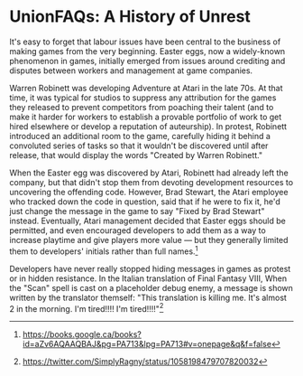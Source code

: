# UnionFAQs: A History of Unrest

It's easy to forget that labour issues have been central to the business of
making games from the very beginning. Easter eggs, now a widely-known phenomenon
in games, initially emerged from issues around crediting and disputes between
workers and management at game companies.

Warren Robinett was developing Adventure at Atari in the late 70s. At that time,
it was typical for studios to suppress any attribution for the games they
released to prevent competitors from poaching their talent (and to make it
harder for workers to establish a provable portfolio of work to get hired
elsewhere or develop a reputation of auteurship). In protest, Robinett
introduced an additional room to the game, carefully hiding it behind a
convoluted series of tasks so that it wouldn't be discovered until after
release, that would display the words "Created by Warren Robinett."

When the Easter egg was discovered by Atari, Robinett had already left the
company, but that didn't stop them from devoting development resources to
uncovering the offending code. However, Brad Stewart, the Atari employee who
tracked down the code in question, said that if he were to fix it, he'd just
change the message in the game to say "Fixed by Brad Stewart" instead.
Eventually, Atari management decided that Easter eggs should be permitted, and
even encouraged developers to add them as a way to increase playtime and give
players more value — but they generally limited them to developers' initials
rather than full names.[^1]

Developers have never really stopped hiding messages in games as protest or in
hidden resistance. In the Italian translation of Final Fantasy VIII, When the
"Scan" spell is cast on a placeholder debug enemy, a message is shown written by
the translator themself: "This translation is killing me. It's almost 2 in the
morning. I'm tired!!!! I'm tired!!!!"[^2]

[^1]: https://books.google.ca/books?id=aZv6AQAAQBAJ&pg=PA713&lpg=PA713#v=onepage&q&f=false
[^2]: https://twitter.com/SimplyRagny/status/1058198479707820032
